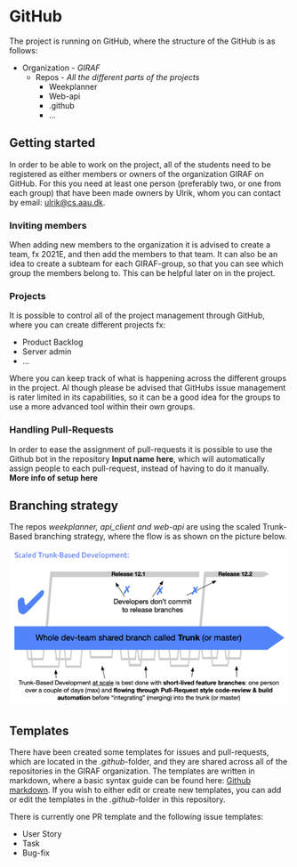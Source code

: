 # GitHub

The project is running on GitHub, where the structure of the GitHub is as follows:

- Organization - _GIRAF_
  - Repos - _All the different parts of the projects_
    - Weekplanner
    - Web-api
    - .github
    - ...

## Getting started

In order to be able to work on the project, all of the students need to be registered as either members or owners of the organization GIRAF on GitHub. For this you need at least one person (preferably two, or one from each group) that have been made owners by Ulrik, whom you can contact by email: ulrik@cs.aau.dk.

### Inviting members

When adding new members to the organization it is advised to create a team, fx 2021E, and then add the members to that team. It can also be an idea to create a subteam for each GIRAF-group, so that you can see which group the members belong to. This can be helpful later on in the project.

### Projects

It is possible to control all of the project management through GitHub, where you can create different projects fx:

- Product Backlog
- Server admin
- ...

Where you can keep track of what is happening across the different groups in the project. Al though please be advised that GitHubs issue management is rater limited in its capabilities, so it can be a good idea for the groups to use a more advanced tool within their own groups.

### Handling Pull-Requests

In order to ease the assignment of pull-requests it is possible to use the Github bot in the repository **Input name here**, which will automatically assign people to each pull-request, instead of having to do it manually.
**More info of setup here**

## Branching strategy

The repos _weekplanner, api_client and web-api_ are using the scaled Trunk-Based branching strategy, where the flow is as shown on the picture below.

![Trunk-based](images/trunk-based.png)

## Templates

There have been created some templates for issues and pull-requests, which are located in the _.github_-folder, and they are shared across all of the repositories in the GIRAF organization. The templates are written in markdown, where a basic syntax guide can be found here: [Github markdown](https://docs.github.com/en/github/writing-on-github/getting-started-with-writing-and-formatting-on-github/basic-writing-and-formatting-syntax). If you wish to either edit or create new templates, you can add or edit the templates in the _.github_-folder in this repository.

There is currently one PR template and the following issue templates:

- User Story
- Task
- Bug-fix
